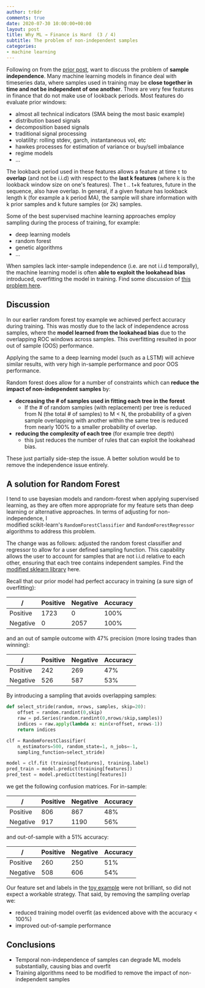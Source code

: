 ```yaml
---
author: tr8dr
comments: true
date: 2020-07-30 10:00:00+00:00
layout: post
title: Why ML → Finance is Hard  (3 / 4)
subtitle: The problem of non-independent samples
categories:
- machine learning
---
```

Following on from the [prior post](https://tr8dr.github.io/MLHardProblem2/), want to discuss the problem of __sample independence__.
Many machine learning models in finance deal with timeseries data, where samples used in training may be __close together in
time and not be independent of one another__.  There are very few features in finance that do not make use of lookback periods.  Most 
features do evaluate prior windows:

- almost all technical indicators (SMA being the most basic example)
- distribution based signals
- decomposition based signals
- traditional signal processing
- volatility: rolling stdev, garch, instantaneous vol, etc
- hawkes processes for estimation of variance or buy/sell imbalance
- regime models
- ...

The lookback period used in these features allows a feature at time ``t`` to __overlap__ (and not be i.i.d) with respect to the __last
k features__ (where k is the lookback window size on one's features).  The t .. t+k features, future in the sequence, also have
overlap.  In general, if a given feature has lookback length k (for example a k period MA), the sample will share information
with k prior samples and k future samples (or 2k) samples. 

Some of the best supervised machine learning approaches employ sampling during the process of training, for example:

- deep learning models
- random forest
- genetic algorithms
- ...

When samples lack inter-sample independence (i.e. are not i.i.d temporally), the machine learning model is often __able to exploit the lookahead 
bias__ introduced, overfitting the model in training.  Find some discussion of [this problem here](http://people.ee.duke.edu/~lcarin/IJCAI07-121.pdf).

## Discussion
In our earlier random forest toy example we achieved perfect accuracy during training.  This was mostly due to the lack of
independence across samples, where the __model learned from the lookahead bias__ due to the overlapping ROC windows across
samples.  This overfitting resulted in poor out of sample (OOS) performance.

Applying the same to a deep learning model (such as a LSTM) will achieve similar results, with very high in-sample performance
and poor OOS performance.

Random forest does allow for a number of constraints which can __reduce the impact of non-independent samples__ by:

- __decreasing the # of samples used in fitting each tree in the forest__
  * If the # of random samples (with replacement) per tree is reduced from N (the total # of samples) to M < N, the probability
    of a given sample overlapping with another within the same tree is reduced from nearly 100% to a smaller probability of overlap.
- __reducing the complexity of each tree__ (for example tree depth)
  * this just reduces the number of rules that can exploit the lookahead bias.

These just partially side-step the issue.  A better solution would be to remove the independence issue entirely.

## A solution for Random Forest 
I tend to use bayesian models and random-forest when applying supervised learning, as they are often more appropriate for my 
feature sets than deep learning or alternative approaches.   In terms of adjusting for non-independence, I  
modified scikit-learn's ```RandomForestClassifier``` and ```RandomForestRegressor``` algorithms to address this problem.  

The change was as follows: adjusted the random forest classifier and regressor to allow for a user defined sampling 
function.  This capability allows the user to account for samples that are not i.i.d relative to each other, ensuring 
that each tree contains independent samples.  Find the [modified sklearn library](https://github.com/tr8dr/scikit-learn) here. 
 

Recall that our prior model had perfect accuracy in training (a sure sign of overfitting):

/          | Positive | Negative | Accuracy |
-----------|----------|----------|---------|
Positive   |     1723 |      0   | 100%    |
Negative   |        0 |     2057 | 100%    |

and an out of sample outcome with 47% precision (more losing trades than winning):

/          | Positive | Negative | Accuracy |
-----------|----------|----------|---------|
Positive   |     242 |      269   | 47%    |
Negative   |        526 |     587 | 53%    |


By introducing a sampling that avoids overlapping samples:

```python
def select_stride(random, nrows, samples, skip=20):
    offset = random.randint(0,skip)
    raw = pd.Series(random.randint(0,nrows/skip,samples))
    indices = raw.apply(lambda x: min(x+offset, nrows-1))
    return indices

clf = RandomForestClassifier(
    n_estimators=500, random_state=1, n_jobs=-1,
    sampling_function=select_stride)

model = clf.fit (training[features], training.label)
pred_train = model.predict(training[features])
pred_test = model.predict(testing[features])
```

we get the following confusion matrices.  For in-sample:

/          | Positive | Negative | Accuracy |
-----------|----------|----------|---------|
Positive   |      806 |      867 | 48%     |
Negative   |      917 |     1190 | 56%     |

and out-of-sample with a 51% accuracy:

/          | Positive | Negative | Accuracy |
-----------|----------|----------|----------|
Positive   |      260 |      250 | 51%      |
Negative   |      508 |      606 | 54%      |

Our feature set and labels in the [toy example](https://tr8dr.github.io/MLHardProblem1/) were not brilliant, so did not expect
a workable strategy.  That said, by removing the sampling overlap we:

- reduced training model overfit (as evidenced above with the accuracy < 100%)
- improved out-of-sample performance

## Conclusions
- Temporal non-independence of samples can degrade ML models substantially, causing bias and overfit
- Training algorithms need to be modified to remove the impact of non-independent samples




